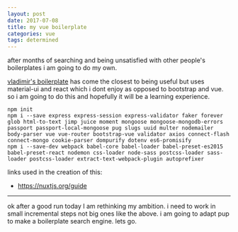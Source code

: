 ```yaml
---
layout: post
date: 2017-07-08
title: my vue boilerplate
categories: vue
tags: determined
---
```


after months of searching and being unsatisfied with other people's boilerplates i am going to do my own.

[vladimir's boilerplate](https://vladimirponomarev.com/blog/authentication-in-react-apps-creating-components) has come the closest to being useful but uses material-ui and react which i dont enjoy as opposed to bootstrap and vue. so i am going to do this and hopefully it will be a learning experience.

```
npm init
npm i --save express express-session express-validator faker forever glob html-to-text jimp juice moment mongoose mongoose-mongodb-errors passport passport-local-mongoose pug slugs uuid multer nodemailer body-parser vue vue-router bootstrap-vue validator axios connect-flash connect-mongo cookie-parser dompurify dotenv es6-promisify
npm i --save-dev webpack babel-core babel-loader babel-preset-es2015 babel-preset-react nodemon css-loader node-sass postcss-loader sass-loader postcss-loader extract-text-webpack-plugin autoprefixer

```

links used in the creation of this:
- <https://nuxtjs.org/guide>


---

ok after a good run today I am rethinking my ambition. i need to work in small incremental steps not big ones like the above. i am going to adapt pup to make a boilerplate search engine. lets go.
